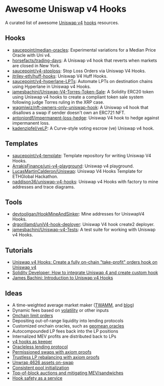 # Awesome Uniswap v4 Hooks

A curated list of awesome [Uniswap v4](https://github.com/Uniswap/v4-core) [hooks](https://github.com/Uniswap/v4-periphery/tree/main/contracts/hooks) resources.

## Hooks

- [saucepoint/median-oracles](https://github.com/saucepoint/median-oracles): Experimental variations for a Median Price Oracle with Uni v4.
- [horsefacts/trading-days](https://github.com/horsefacts/trading-days): A Uniswap v4 hook that reverts when markets are closed in New York.
- [saucepoint/v4-stoploss](https://github.com/saucepoint/v4-stoploss): Stop Loss Orders via Uniswap V4 Hooks.
- [jtriley-eth/huff-hooks](https://github.com/jtriley-eth/huff-hooks): Uniswap V4 Huff Hooks.
- [saucepoint/v4-hyperlane-LPTs](https://github.com/saucepoint/v4-hyperlane-LPTs): Automate LPTs on destination chains using Hyperlane in Uniswap v4 Hooks.
- [jamesbachini/Uniswap-V4-Torres-Token-Sale](https://github.com/jamesbachini/Uniswap-V4-Torres-Token-Sale): A Solidity ERC20 token using Uniswap v4 hooks to create a compliant token sale system following judge Torres ruling in the XRP case.
- [wagmiwiz/nft-owners-only-uniswap-hook](https://github.com/wagmiwiz/nft-owners-only-uniswap-hook): A Uniswap v4 hook that disallows a swap if sender doesn't own an ERC721 NFT.
- [antoniordf/impermanent-loss-hedge](https://github.com/antoniordf/impermanent-loss-hedge): Uniswap V4 hook to hedge against impermanent loss.
- [kadenzipfel/veLP](https://github.com/kadenzipfel/veLP): A Curve-style voting escrow (ve) Uniswap v4 hook.

## Templates

- [saucepoint/v4-template](https://github.com/saucepoint/v4-template): Template repository for writing Uniswap V4 Hooks.
- [ArrakisFinance/uni-v4-playground](https://github.com/ArrakisFinance/uni-v4-playground): Uniswap v4 playground.
- [LucasMartinCalderon/Uniswap](https://github.com/LucasMartinCalderon/Uniswap): Uniswap V4 Hooks Template for ETHGlobal Hackathon.
- [naddison36/uniswap-v4-hooks](https://github.com/naddison36/uniswap-v4-hooks): Uniswap v4 Hooks with factory to mine addresses and trace diagrams.

## Tools

- [devtooligan/HookMineAndSinker](https://github.com/devtooligan/HookMineAndSinker): Mine addresses for UniswapV4 Hooks.
- [drgorillamd/uniV4-hook-deployer](https://github.com/drgorillamd/uniV4-hook-deployer): Uniswap V4 hook create2 deployer.
- [jamesbachini/Uniswap-v4-Tests](https://github.com/jamesbachini/Uniswap-v4-Tests): A test suite for working with Uniswap v4 Hooks.

## Tutorials

- [Uniswap v4 Hooks: Create a fully on-chain "take-profit" orders hook on Uniswap v4](https://learnweb3.io/lessons/uniswap-v4-hooks-create-a-fully-on-chain-take-profit-orders-hook-on-uniswap-v4/)
- [Solidity Developer: How to ​integrate Uniswap 4 and create custom hook](https://soliditydeveloper.com/uniswap4)
- [James Bachini: Introduction to Uniswap v4 Hooks](https://jamesbachini.com/uniswap-v4-hooks/)

## Ideas

- A time-weighted average market maker ([TWAMM](https://github.com/Uniswap/v4-periphery/blob/main/contracts/hooks/examples/TWAMM.sol), and [blog](https://blog.uniswap.org/v4-twamm-hook))
- Dynamic fees based on [volatility](https://github.com/Uniswap/v4-periphery/blob/main/contracts/hooks/examples/VolatilityOracle.sol) or other inputs
- [Onchain limit orders](https://github.com/Uniswap/v4-periphery/blob/main/contracts/hooks/examples/LimitOrder.sol)
- Depositing out-of-range liquidity into lending protocols
- Customized onchain oracles, such as [geomean oracles](https://github.com/Uniswap/v4-periphery/blob/main/contracts/hooks/examples/GeomeanOracle.sol)
- Autocompounded LP fees back into the LP positions
- Internalized MEV profits are distributed back to LPs
- [v4 hooks as keeper](https://twitter.com/saucepoint/status/1686070429503676416)
- [Oracleless lending protocol](https://blog.instadapp.io/oracleless-lending-protocol-on-uniswap-v4/)
- [Permissioned swaps with axiom proofs](https://twitter.com/saucepoint/status/1694391713798705447)
- [Trustless LP rebalancing with axiom proofs](https://twitter.com/saucepoint/status/1694391713798705447)
- [Unwrap 4626 assets on-swap](https://twitter.com/saucepoint/status/1694391715094749340)
- [Consistent pool initialization](https://twitter.com/saucepoint/status/1694391715094749340)
- [Top-of-block auctions and mitigating MEV/sandwiches](https://twitter.com/saucepoint/status/1694391716457947508)
- [Hook safety as a service](https://twitter.com/xin__wan/status/1695258362298933499)
